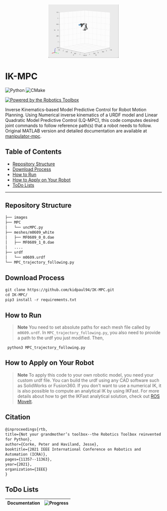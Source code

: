 <p align="center">
<img src=./Images/example.gif width=45% height=45%>
</p>

# IK-MPC

![Python](https://img.shields.io/badge/python-3670A0?style=for-the-badge&logo=python&logoColor=ffdd54)
![CMake](https://img.shields.io/badge/CMake-%23008FBA.svg?style=for-the-badge&logo=cmake&logoColor=white)

[![Powered by the Robotics Toolbox](https://raw.githubusercontent.com/petercorke/robotics-toolbox-python/master/.github/svg/rtb_powered.min.svg)](https://github.com/petercorke/robotics-toolbox-python)

Inverse Kinematics-based Model Predictive Control for Robot Motion Planning. Using Numerical inverse kinematics of a URDF model and Linear Quadratic Model Predictive Control (LQ-MPC), this code computes desired joint commands to follow reference path(s) that a robot needs to follow. Original MATLAB version and detailed documentation are available at [manipulator-mpc](https://github.com/twtoner/manipulator-mpc).


## Table of Contents

- [Repository Structure](#repository-structure)
- [Download Process](#download-process)
- [How to Run](#how-to-run)
- [How to Apply on Your Robot](#how-to-apply-on-your-robot)
- [ToDo Lists](#todo-lists)

---

## Repository Structure

    ├── images   
    ├── MPC 
    │   └── uncMPC.py
    ├── meshes/m0609_white
    │   ├── MF0609_0_0.dae
    │   ├── MF0609_1_0.dae
    │   ....
    ├── urdf
    │   └── m0609.urdf
    └── MPC_trajectory_following.py 

## Download Process

    git clone https://github.com/kidpaul94/IK-MPC.git
    cd IK-MPC/
    pip3 install -r requirements.txt

## How to Run

> **Note**
You need to set absolute paths for each mesh file called by `m0609.urdf`. In `MPC_trajectory_following.py`, you also need to provide a path to the urdf you just modified. Then,

     python3 MPC_trajectory_following.py
    
## How to Apply on Your Robot
> **Note**
To apply this code to your own robotic model, you need your custom urdf file. You can build the urdf using any CAD software such as SolidWorks or Fusion360. If you don't want to use a numerical IK, it is also possible to compute an analytical IK by using IKFast. For more details about how to get the IKFast analytical solution, check out [ROS MoveIt](http://docs.ros.org/en/kinetic/api/moveit_tutorials/html/doc/ikfast/ikfast_tutorial.html).

## Citation
    @inproceedings{rtb,
    title={Not your grandmother’s toolbox--the Robotics Toolbox reinvented for Python},
    author={Corke, Peter and Haviland, Jesse},
    booktitle={2021 IEEE International Conference on Robotics and Automation (ICRA)},
    pages={11357--11363},
    year={2021},
    organization={IEEE}
    }

## ToDo Lists

| **Documentation** | ![Progress](https://progress-bar.dev/50) |
| --- | --- |

